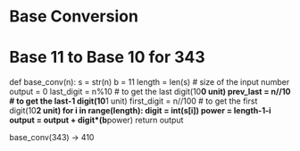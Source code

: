 
# Base Conversion 
# Base 11 to Base 10 for 343

def base_conv(n):
    s = str(n)
    b = 11
    length = len(s) # size of the input number
    output = 0
    last_digit = n%10 # to get the last digit(10**0 unit)
    prev_last = n//10 # to get the last-1 digit(10**1 unit)
    first_digit = n//100 # to get the first digit(10**2 unit)
    for i in range(length):
        digit = int(s[i])
        power = length-1-i
        output = output + digit*(b**power)
    return output

base_conv(343) -> 410
